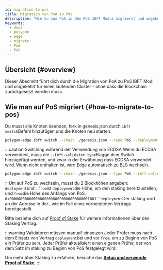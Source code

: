 ```yaml
---
id: migration-to-pos
title: Migration von PoA zu PoS
description: "Wie du aus PoA in den PoS IBFT Modus migrierst und umgekehrt."
keywords:
  - docs
  - polygon
  - edge
  - migrate
  - PoA
  - PoS
---
```


## Übersicht {#overview}

Dieser Abschnitt führt dich durch die Migration von PoA zu PoS IBFT Modi und umgekehrt für einen laufenden Cluster - ohne dass die Blockchain zurückgesetzt werden muss.

## Wie man auf PoS migriert {#how-to-migrate-to-pos}

Du musst alle Knoten beenden, fork in genesis.json durch `ibft switch`Befehl hinzufügen und die Knoten neu starten.

````bash
polygon-edge ibft switch --chain ./genesis.json --type PoS --deployment 100 --from 200
````
:::caution Switching während der Verwendung von ECDSA
Wenn du ECDSA verwendest, muss die `--ibft-validator-type`Flagge dem Switch hinzugefügt werden, und zwar in der Erwähnung dass ECDSA verwendet wird. Wenn nicht enthalten ist, wird Edge automatisch zu BLS wechseln.

````bash
polygon-edge ibft switch --chain ./genesis.json --type PoS --ibft-validator-type ecdsa --deployment 100 --from 200
````
:::Um auf PoS zu wechseln, musst du 2 Blockhöhen angeben: `deployment`und . `from`ist `deployment`die Höhe, um den staking bereitzustellen, und `from`die Höhe des Anfangs von PoS. `0x0000000000000000000000000000000000001001``deployment`Der staking wird an der Adresse  in der , wie im Fall eines vorbereiteten Vertrags bereitgestellt.

Bitte beziehe dich auf [Proof of Stake](/docs/edge/consensus/pos-concepts) für weitere Informationen über den Staking Vertrag.

:::warning Validatoren müssen manuell einsetzen
Jeder Prüfer muss nach dem Einsatz von Vertrag `deployment`bei und vor `from`, um zu Beginn von PoS ein Prüfer zu sein. Jeder Prüfer aktualisiert einen eigenen Prüfer, der von dem Satz im staking zu Beginn von PoS festgelegt wird.

Um mehr über Staking zu erfahren, besuche das **[Setup und verwende Proof of Stake](/docs/edge/consensus/pos-stake-unstake)**.
:::
